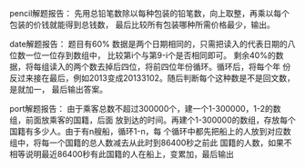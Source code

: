 pencil解题报告：
    先用总铅笔数除以每种包装的铅笔数，向上取整，再乘以每个包装的价钱就能得到总钱数，
最后比较所有包装哪种所需价格最少，输出。

date解题报告：
    题目有60% 数据是两个日期相同的，只需把读入的代表日期的八位数一位一位存到数组中，
比较第i个与第9-i个是否相同即可。
    剩余40%的数据，将每组读入的两个数去掉后四位，将前四位年份循环。循环后，将每个年
份反过来接在最后，例如2013变成20133102。随后判断每个这种数是不是回文数，是就加一，
最后输出答案。

port解题报告：
    由于乘客总数不超过300000个，建一个1-300000，1-2的数组，前面放乘客的国籍，后面
放到达的时间。再建个1-300000的数组，存放每个国籍有多少人。由于有n艘船，循环1-n，每
个循环中都先把船上的人放到对应数组中，将每一个国籍的总人数减去从此时到86400秒之前此
国籍的人数，如果不相等说明最近86400秒有此国籍的人在船上，变累加，最后输出
